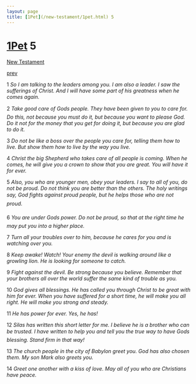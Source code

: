 ```yaml
---
layout: page
title: [1Pet](/new-testament/1pet.html) 5
---
```


# [1Pet](/new-testament/1pet.html) 5

[New Testament](/new-testament.html)


[prev](/new-testament/1pet/1pet-4.html)

1 _So I am talking to the leaders among you. I am also a leader. I saw the sufferings of Christ. And I will have some part of his greatness when he comes again._

2 _Take good care of Gods people. They have been given to you to care for. Do this, not because you must do it, but because you want to please God. Do it not for the money that you get for doing it, but because you are glad to do it._

3 _Do not be like a boss over the people you care for, telling them how to live. But show them how to live by the way you live._

4 _Christ the big Shepherd who takes care of all people is coming. When he comes, he will give you a crown to show that you are great. You will have it for ever._

5 _Also, you who are younger men, obey your leaders. I say to all of you, do not be proud.  Do not think you are better than the others. The holy writings say, God fights against proud people, but he helps those who are not proud._

6 _You are under Gods power. Do not be proud, so that at the right time he may put you into a higher place._

7 _Turn all your troubles over to him, because he cares for you and is watching over you._

8 _Keep awake! Watch! Your enemy the devil is walking around like a growling lion. He is looking for someone to catch._

9 _Fight against the devil. Be strong because you believe. Remember that your brothers all over the world suffer the same kind of trouble as you._

10 _God gives all blessings. He has called you through Christ to be great with him for ever.  When you have suffered for a short time, he will make you all right. He will make you strong and steady._

11 _He has power for ever. Yes, he has!_

12 _Silas has written this short letter for me. I believe he is a brother who can be trusted. I have written to help you and tell you the true way to have Gods blessing. Stand firm in that way!_

13 _The church people in the city of Babylon greet you. God has also chosen them. My son Mark also greets you._

14 _Greet one another with a kiss of love. May all of you who are Christians have peace._


